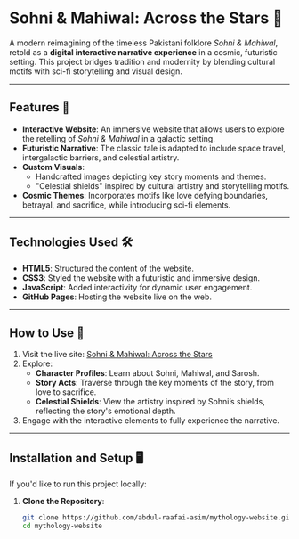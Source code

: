 # Sohni & Mahiwal: Across the Stars 🌌

A modern reimagining of the timeless Pakistani folklore *Sohni & Mahiwal*, retold as a **digital interactive narrative experience** in a cosmic, futuristic setting. This project bridges tradition and modernity by blending cultural motifs with sci-fi storytelling and visual design.

---

## Features 🚀

- **Interactive Website**: An immersive website that allows users to explore the retelling of *Sohni & Mahiwal* in a galactic setting.
- **Futuristic Narrative**: The classic tale is adapted to include space travel, intergalactic barriers, and celestial artistry.
- **Custom Visuals**:
  - Handcrafted images depicting key story moments and themes.
  - "Celestial shields" inspired by cultural artistry and storytelling motifs.
- **Cosmic Themes**: Incorporates motifs like love defying boundaries, betrayal, and sacrifice, while introducing sci-fi elements.

---

## Technologies Used 🛠️

- **HTML5**: Structured the content of the website.
- **CSS3**: Styled the website with a futuristic and immersive design.
- **JavaScript**: Added interactivity for dynamic user engagement.
- **GitHub Pages**: Hosting the website live on the web.

---

## How to Use 🔧

1. Visit the live site: [Sohni & Mahiwal: Across the Stars](https://abdul-raafai-asim.github.io/mythology-website)
2. Explore:
   - **Character Profiles**: Learn about Sohni, Mahiwal, and Sarosh.
   - **Story Acts**: Traverse through the key moments of the story, from love to sacrifice.
   - **Celestial Shields**: View the artistry inspired by Sohni’s shields, reflecting the story's emotional depth.
3. Engage with the interactive elements to fully experience the narrative.

---

## Installation and Setup 🖥️

If you'd like to run this project locally:

1. **Clone the Repository**:
   ```bash
   git clone https://github.com/abdul-raafai-asim/mythology-website.git
   cd mythology-website
